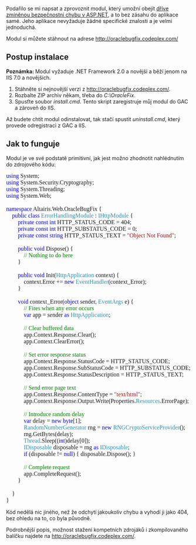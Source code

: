 <!-- dcterms:identifier = aspnetcz#299 -->
<!-- dcterms:title = Modul pro jednoduchý workaround bezpečnostní chyby v ASP.NET -->
<!-- dcterms:abstract = Podařilo se mi napsat a zprovoznit modul, který umožní obejít dříve zmíněnou bezpečnostní chybu v ASP.NET, a to bez zásahu do aplikace samé. Jeho aplikace nevyžaduje žádné specifické znalosti a je velmi jednoduchá. -->
<!-- np9:categoryId = 2 -->
<!-- x4w:category = Bezpečnost -->
<!-- np9:authorId = 1 -->
<!-- np9:authorEmail = michal.valasek@altairis.cz -->
<!-- dcterms:creator = Michal Altair Valášek -->
<!-- dcterms:created = 2010-09-21T05:24:19.993+02:00 -->
<!-- dcterms:dateAccepted = 2010-09-21T05:24:21.663+02:00 -->
<!-- x4w:pictureWidth = 150 -->
<!-- x4w:pictureHeight = 150 -->
<!-- x4w:pictureUrl = /perex-pictures/20100921-modul-pro-jednoduchy-workaround-bezpecnostni-chyby-v-asp-net.png -->

<p>Podařilo se mi napsat a zprovoznit modul, který umožní obejít <a href="http://www.aspnet.cz/articles/298-kriticka-bezpecnostni-chyba-v-asp-net">dříve zmíněnou bezpečnostní chybu v ASP.NET</a>, a to bez zásahu do aplikace samé. Jeho aplikace nevyžaduje žádné specifické znalosti a je velmi jednoduchá.</p>  <p>Modul si můžete stáhnout na adrese <a title="http://oraclebugfix.codeplex.com/" href="http://oraclebugfix.codeplex.com/">http://oraclebugfix.codeplex.com/</a></p>  <h2>Postup instalace</h2>  <p><strong>Poznámka: </strong>Modul vyžaduje .NET Framework 2.0 a novější a běží jenom na IIS 7.0 a novějších.</p>  <ol>   <li>Stáhněte si nejnovější verzi z <a title="http://oraclebugfix.codeplex.com/" href="http://oraclebugfix.codeplex.com/">http://oraclebugfix.codeplex.com/</a>. </li>    <li>Rozbalte ZIP archiv někam, třeba do <em>C:\OracleFix</em>. </li>    <li>Spusťte soubor <em>install.cmd</em>. Tento skript zaregistruje můj modul do GAC a zároveň do IIS. </li> </ol>  <p>Až budete chtít modul odinstalovat, tak stačí spustit <em>uninstall.cmd</em>, který provede odregistraci z GAC a IIS.</p>  <h2>Jak to funguje</h2>  <p>Modul je ve své podstatě primitivní, jak jest možno zhodnotit nahlédnutím do zdrojového kódu:</p>  <pre style="font-family: "><font face="Consolas"><span style="color: "><font style="font-size: 12pt" color="#0000ff">using</font></span><font style="font-size: 12pt"> System;</font></font><br><font face="Consolas"><span style="color: "><font style="font-size: 12pt" color="#0000ff">using</font></span><font style="font-size: 12pt"> System.Security.Cryptography;</font></font><br><font face="Consolas"><span style="color: "><font style="font-size: 12pt" color="#0000ff">using</font></span><font style="font-size: 12pt"> System.Threading;</font></font><br><font face="Consolas"><span style="color: "><font style="font-size: 12pt" color="#0000ff">using</font></span><font style="font-size: 12pt"> System.Web;</font></font><br><font face="Consolas"><font style="font-size: 12pt"> </font></font><br><font face="Consolas"><span style="color: "><font style="font-size: 12pt" color="#0000ff">namespace</font></span><font style="font-size: 12pt"> Altairis.Web.OracleBugFix {</font></font><br><font face="Consolas"><font style="font-size: 12pt">&#160;&#160;&#160; </font><span style="color: "><font style="font-size: 12pt" color="#0000ff">public</font></span><font style="font-size: 12pt">&#160;</font><span style="color: "><font style="font-size: 12pt" color="#0000ff">class</font></span><font style="font-size: 12pt">&#160;</font><span style="color: "><font style="font-size: 12pt" color="#2b91af">ErrorHandlingModule</font></span><font style="font-size: 12pt"> : </font><span style="color: "><font style="font-size: 12pt" color="#2b91af">IHttpModule</font></span><font style="font-size: 12pt"> {</font></font><br><font face="Consolas"><font style="font-size: 12pt">&#160;&#160;&#160;&#160;&#160;&#160;&#160; </font><span style="color: "><font style="font-size: 12pt" color="#0000ff">private</font></span><font style="font-size: 12pt">&#160;</font><span style="color: "><font style="font-size: 12pt" color="#0000ff">const</font></span><font style="font-size: 12pt">&#160;</font><span style="color: "><font style="font-size: 12pt" color="#0000ff">int</font></span><font style="font-size: 12pt"> HTTP_STATUS_CODE = 404;</font></font><br><font face="Consolas"><font style="font-size: 12pt">&#160;&#160;&#160;&#160;&#160;&#160;&#160; </font><span style="color: "><font style="font-size: 12pt" color="#0000ff">private</font></span><font style="font-size: 12pt">&#160;</font><span style="color: "><font style="font-size: 12pt" color="#0000ff">const</font></span><font style="font-size: 12pt">&#160;</font><span style="color: "><font style="font-size: 12pt" color="#0000ff">int</font></span><font style="font-size: 12pt"> HTTP_SUBSTATUS_CODE = 0;</font></font><br><font face="Consolas"><font style="font-size: 12pt">&#160;&#160;&#160;&#160;&#160;&#160;&#160; </font><span style="color: "><font style="font-size: 12pt" color="#0000ff">private</font></span><font style="font-size: 12pt">&#160;</font><span style="color: "><font style="font-size: 12pt" color="#0000ff">const</font></span><font style="font-size: 12pt">&#160;</font><span style="color: "><font style="font-size: 12pt" color="#0000ff">string</font></span><font style="font-size: 12pt"> HTTP_STATUS_TEXT = </font><span style="color: "><font style="font-size: 12pt" color="#a31515">&quot;Object Not Found&quot;</font></span><font style="font-size: 12pt">;</font></font><br><font face="Consolas"><font style="font-size: 12pt"> </font></font><br><font face="Consolas"><font style="font-size: 12pt">&#160;&#160;&#160;&#160;&#160;&#160;&#160; </font><span style="color: "><font style="font-size: 12pt" color="#0000ff">public</font></span><font style="font-size: 12pt">&#160;</font><span style="color: "><font style="font-size: 12pt" color="#0000ff">void</font></span><font style="font-size: 12pt"> Dispose() {</font></font><br><font face="Consolas"><font style="font-size: 12pt">&#160;&#160;&#160;&#160;&#160;&#160;&#160;&#160;&#160;&#160;&#160; </font><span style="color: "><font style="font-size: 12pt" color="#008000">// Nothing to do here</font></span></font><br><font face="Consolas"><font style="font-size: 12pt">&#160;&#160;&#160;&#160;&#160;&#160;&#160; }</font></font><br><font face="Consolas"><font style="font-size: 12pt"> </font></font><br><font face="Consolas"><font style="font-size: 12pt">&#160;&#160;&#160;&#160;&#160;&#160;&#160; </font><span style="color: "><font style="font-size: 12pt" color="#0000ff">public</font></span><font style="font-size: 12pt">&#160;</font><span style="color: "><font style="font-size: 12pt" color="#0000ff">void</font></span><font style="font-size: 12pt"> Init(</font><span style="color: "><font style="font-size: 12pt" color="#2b91af">HttpApplication</font></span><font style="font-size: 12pt"> context) {</font></font><br><font face="Consolas"><font style="font-size: 12pt">&#160;&#160;&#160;&#160;&#160;&#160;&#160;&#160;&#160;&#160;&#160; context.Error += </font><span style="color: "><font style="font-size: 12pt" color="#0000ff">new</font></span><font style="font-size: 12pt">&#160;</font><span style="color: "><font style="font-size: 12pt" color="#2b91af">EventHandler</font></span><font style="font-size: 12pt">(context_Error);</font></font><br><font face="Consolas"><font style="font-size: 12pt">&#160;&#160;&#160;&#160;&#160;&#160;&#160; }</font></font><br><font face="Consolas"><font style="font-size: 12pt"> </font></font><br><font face="Consolas"><font style="font-size: 12pt">&#160;&#160;&#160;&#160;&#160;&#160;&#160; </font><span style="color: "><font style="font-size: 12pt" color="#0000ff">void</font></span><font style="font-size: 12pt"> context_Error(</font><span style="color: "><font style="font-size: 12pt" color="#0000ff">object</font></span><font style="font-size: 12pt"> sender, </font><span style="color: "><font style="font-size: 12pt" color="#2b91af">EventArgs</font></span><font style="font-size: 12pt"> e) {</font></font><br><font face="Consolas"><font style="font-size: 12pt">&#160;&#160;&#160;&#160;&#160;&#160;&#160;&#160;&#160;&#160;&#160; </font><span style="color: "><font style="font-size: 12pt" color="#008000">// Fires when any error occurs</font></span></font><br><font face="Consolas"><font style="font-size: 12pt">&#160;&#160;&#160;&#160;&#160;&#160;&#160;&#160;&#160;&#160;&#160; </font><span style="color: "><font style="font-size: 12pt" color="#0000ff">var</font></span><font style="font-size: 12pt"> app = sender </font><span style="color: "><font style="font-size: 12pt" color="#0000ff">as</font></span><font style="font-size: 12pt">&#160;</font><span style="color: "><font style="font-size: 12pt" color="#2b91af">HttpApplication</font></span><font style="font-size: 12pt">;</font></font><br><font face="Consolas"><font style="font-size: 12pt"> </font></font><br><font face="Consolas"><font style="font-size: 12pt">&#160;&#160;&#160;&#160;&#160;&#160;&#160;&#160;&#160;&#160;&#160; </font><span style="color: "><font style="font-size: 12pt" color="#008000">// Clear buffered data</font></span></font><br><font face="Consolas"><font style="font-size: 12pt">&#160;&#160;&#160;&#160;&#160;&#160;&#160;&#160;&#160;&#160;&#160; app.Context.Response.Clear();</font></font><br><font face="Consolas"><font style="font-size: 12pt">&#160;&#160;&#160;&#160;&#160;&#160;&#160;&#160;&#160;&#160;&#160; app.Context.ClearError();</font></font><br><font face="Consolas"><font style="font-size: 12pt"> </font></font><br><font face="Consolas"><font style="font-size: 12pt">&#160;&#160;&#160;&#160;&#160;&#160;&#160;&#160;&#160;&#160;&#160; </font><span style="color: "><font style="font-size: 12pt" color="#008000">// Set error response status</font></span></font><br><font face="Consolas"><font style="font-size: 12pt">&#160;&#160;&#160;&#160;&#160;&#160;&#160;&#160;&#160;&#160;&#160; app.Context.Response.StatusCode = HTTP_STATUS_CODE;</font></font><br><font face="Consolas"><font style="font-size: 12pt">&#160;&#160;&#160;&#160;&#160;&#160;&#160;&#160;&#160;&#160;&#160; app.Context.Response.SubStatusCode = HTTP_SUBSTATUS_CODE;</font></font><br><font face="Consolas"><font style="font-size: 12pt">&#160;&#160;&#160;&#160;&#160;&#160;&#160;&#160;&#160;&#160;&#160; app.Context.Response.StatusDescription = HTTP_STATUS_TEXT;</font></font><br><font face="Consolas"><font style="font-size: 12pt"> </font></font><br><font face="Consolas"><font style="font-size: 12pt">&#160;&#160;&#160;&#160;&#160;&#160;&#160;&#160;&#160;&#160;&#160; </font><span style="color: "><font style="font-size: 12pt" color="#008000">// Send error page text</font></span></font><br><font face="Consolas"><font style="font-size: 12pt">&#160;&#160;&#160;&#160;&#160;&#160;&#160;&#160;&#160;&#160;&#160; app.Context.Response.ContentType = </font><span style="color: "><font style="font-size: 12pt" color="#a31515">&quot;text/html&quot;</font></span><font style="font-size: 12pt">;</font></font><br><font face="Consolas"><font style="font-size: 12pt">&#160;&#160;&#160;&#160;&#160;&#160;&#160;&#160;&#160;&#160;&#160; app.Context.Response.Output.Write(Properties.</font><span style="color: "><font style="font-size: 12pt" color="#2b91af">Resources</font></span><font style="font-size: 12pt">.ErrorPage);</font></font><br><font face="Consolas"><font style="font-size: 12pt"> </font></font><br><font face="Consolas"><font style="font-size: 12pt">&#160;&#160;&#160;&#160;&#160;&#160;&#160;&#160;&#160;&#160;&#160; </font><span style="color: "><font style="font-size: 12pt" color="#008000">// Introduce random delay</font></span></font><br><font face="Consolas"><font style="font-size: 12pt">&#160;&#160;&#160;&#160;&#160;&#160;&#160;&#160;&#160;&#160;&#160; </font><span style="color: "><font style="font-size: 12pt" color="#0000ff">var</font></span><font style="font-size: 12pt"> delay = </font><span style="color: "><font style="font-size: 12pt" color="#0000ff">new</font></span><font style="font-size: 12pt">&#160;</font><span style="color: "><font style="font-size: 12pt" color="#0000ff">byte</font></span><font style="font-size: 12pt">[1];</font></font><br><font face="Consolas"><font style="font-size: 12pt">&#160;&#160;&#160;&#160;&#160;&#160;&#160;&#160;&#160;&#160;&#160; </font><span style="color: "><font style="font-size: 12pt" color="#2b91af">RandomNumberGenerator</font></span><font style="font-size: 12pt"> rng = </font><span style="color: "><font style="font-size: 12pt" color="#0000ff">new</font></span><font style="font-size: 12pt">&#160;</font><span style="color: "><font style="font-size: 12pt" color="#2b91af">RNGCryptoServiceProvider</font></span><font style="font-size: 12pt">();</font></font><br><font face="Consolas"><font style="font-size: 12pt">&#160;&#160;&#160;&#160;&#160;&#160;&#160;&#160;&#160;&#160;&#160; rng.GetBytes(delay);</font></font><br><font face="Consolas"><font style="font-size: 12pt">&#160;&#160;&#160;&#160;&#160;&#160;&#160;&#160;&#160;&#160;&#160; </font><span style="color: "><font style="font-size: 12pt" color="#2b91af">Thread</font></span><font style="font-size: 12pt">.Sleep((</font><span style="color: "><font style="font-size: 12pt" color="#0000ff">int</font></span><font style="font-size: 12pt">)delay[0]);</font></font><br><font face="Consolas"><font style="font-size: 12pt">&#160;&#160;&#160;&#160;&#160;&#160;&#160;&#160;&#160;&#160;&#160; </font><span style="color: "><font style="font-size: 12pt" color="#2b91af">IDisposable</font></span><font style="font-size: 12pt"> disposable = rng </font><span style="color: "><font style="font-size: 12pt" color="#0000ff">as</font></span><font style="font-size: 12pt">&#160;</font><span style="color: "><font style="font-size: 12pt" color="#2b91af">IDisposable</font></span><font style="font-size: 12pt">;</font></font><br><font face="Consolas"><font style="font-size: 12pt">&#160;&#160;&#160;&#160;&#160;&#160;&#160;&#160;&#160;&#160;&#160; </font><span style="color: "><font style="font-size: 12pt" color="#0000ff">if</font></span><font style="font-size: 12pt"> (disposable != </font><span style="color: "><font style="font-size: 12pt" color="#0000ff">null</font></span><font style="font-size: 12pt">) { disposable.Dispose(); }</font></font><br><font face="Consolas"><font style="font-size: 12pt"> </font></font><br><font face="Consolas"><font style="font-size: 12pt">&#160;&#160;&#160;&#160;&#160;&#160;&#160;&#160;&#160;&#160;&#160; </font><span style="color: "><font style="font-size: 12pt" color="#008000">// Complete request</font></span></font><br><font face="Consolas"><font style="font-size: 12pt">&#160;&#160;&#160;&#160;&#160;&#160;&#160;&#160;&#160;&#160;&#160; app.CompleteRequest();</font></font><br><font face="Consolas"><font style="font-size: 12pt">&#160;&#160;&#160;&#160;&#160;&#160;&#160; }</font></font><br><font face="Consolas"><font style="font-size: 12pt"> </font></font><br><font face="Consolas"><font style="font-size: 12pt">&#160;&#160;&#160; }</font></font><br><font face="Consolas"><font style="font-size: 12pt">}</font></font><br></pre>

<p>Kód nedělá nic jiného, než že odchytí jakoukoliv chybu a vyhodí ji jako 404, bez ohledu na to, co byla původně.</p>

<p>Podrobnější popis, možnost stažení kompetních zdrojáků i zkompilovaného balíčku najdete na <a title="http://oraclebugfix.codeplex.com/" href="http://oraclebugfix.codeplex.com/">http://oraclebugfix.codeplex.com/</a>.</p>